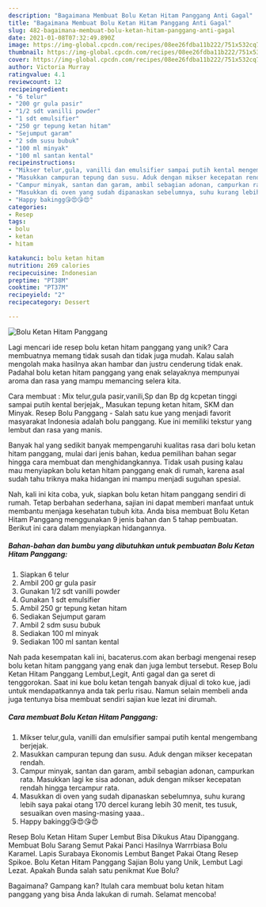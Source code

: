 ```yaml
---
description: "Bagaimana Membuat Bolu Ketan Hitam Panggang Anti Gagal"
title: "Bagaimana Membuat Bolu Ketan Hitam Panggang Anti Gagal"
slug: 482-bagaimana-membuat-bolu-ketan-hitam-panggang-anti-gagal
date: 2021-01-08T07:32:49.890Z
image: https://img-global.cpcdn.com/recipes/08ee26fdba11b222/751x532cq70/bolu-ketan-hitam-panggang-foto-resep-utama.jpg
thumbnail: https://img-global.cpcdn.com/recipes/08ee26fdba11b222/751x532cq70/bolu-ketan-hitam-panggang-foto-resep-utama.jpg
cover: https://img-global.cpcdn.com/recipes/08ee26fdba11b222/751x532cq70/bolu-ketan-hitam-panggang-foto-resep-utama.jpg
author: Victoria Murray
ratingvalue: 4.1
reviewcount: 12
recipeingredient:
- "6 telur"
- "200 gr gula pasir"
- "1/2 sdt vanilli powder"
- "1 sdt emulsifier"
- "250 gr tepung ketan hitam"
- "Sejumput garam"
- "2 sdm susu bubuk"
- "100 ml minyak"
- "100 ml santan kental"
recipeinstructions:
- "Mikser telur,gula, vanilli dan emulsifier sampai putih kental mengembang berjejak."
- "Masukkan campuran tepung dan susu. Aduk dengan mikser kecepatan rendah."
- "Campur minyak, santan dan garam, ambil sebagian adonan, campurkan rata. Masukkan lagi ke sisa adonan, aduk dengan mikser kecepatan rendah hingga tercampur rata."
- "Masukkan di oven yang sudah dipanaskan sebelumnya, suhu kurang lebih saya pakai otang 170 dercel kurang lebih 30 menit, tes tusuk, sesuaikan oven masing-masing yaaa.."
- "Happy bakingg😘😍😘😍"
categories:
- Resep
tags:
- bolu
- ketan
- hitam

katakunci: bolu ketan hitam 
nutrition: 269 calories
recipecuisine: Indonesian
preptime: "PT38M"
cooktime: "PT37M"
recipeyield: "2"
recipecategory: Dessert

---
```



![Bolu Ketan Hitam Panggang](https://img-global.cpcdn.com/recipes/08ee26fdba11b222/751x532cq70/bolu-ketan-hitam-panggang-foto-resep-utama.jpg)

Lagi mencari ide resep bolu ketan hitam panggang yang unik? Cara membuatnya memang tidak susah dan tidak juga mudah. Kalau salah mengolah maka hasilnya akan hambar dan justru cenderung tidak enak. Padahal bolu ketan hitam panggang yang enak selayaknya mempunyai aroma dan rasa yang mampu memancing selera kita.

Cara membuat : Mix telur,gula pasir,vanili,Sp dan Bp dg kcpetan tinggi sampai putih kental berjejak,, Masukan tepung ketan hitam, SKM dan Minyak. Resep Bolu Panggang - Salah satu kue yang menjadi favorit masyarakat Indonesia adalah bolu panggang. Kue ini memiliki tekstur yang lembut dan rasa yang manis.

Banyak hal yang sedikit banyak mempengaruhi kualitas rasa dari bolu ketan hitam panggang, mulai dari jenis bahan, kedua pemilihan bahan segar hingga cara membuat dan menghidangkannya. Tidak usah pusing kalau mau menyiapkan bolu ketan hitam panggang enak di rumah, karena asal sudah tahu triknya maka hidangan ini mampu menjadi suguhan spesial.


Nah, kali ini kita coba, yuk, siapkan bolu ketan hitam panggang sendiri di rumah. Tetap berbahan sederhana, sajian ini dapat memberi manfaat untuk membantu menjaga kesehatan tubuh kita. Anda bisa membuat Bolu Ketan Hitam Panggang menggunakan 9 jenis bahan dan 5 tahap pembuatan. Berikut ini cara dalam menyiapkan hidangannya.

<!--inarticleads1-->

##### Bahan-bahan dan bumbu yang dibutuhkan untuk pembuatan Bolu Ketan Hitam Panggang:

1. Siapkan 6 telur
1. Ambil 200 gr gula pasir
1. Gunakan 1/2 sdt vanilli powder
1. Gunakan 1 sdt emulsifier
1. Ambil 250 gr tepung ketan hitam
1. Sediakan Sejumput garam
1. Ambil 2 sdm susu bubuk
1. Sediakan 100 ml minyak
1. Sediakan 100 ml santan kental


Nah pada kesempatan kali ini, bacaterus.com akan berbagi mengenai resep bolu ketan hitam panggang yang enak dan juga lembut tersebut. Resep Bolu Ketan Hitam Panggang Lembut,Legit, Anti gagal dan ga seret di tenggorokan. Saat ini kue bolu ketan tengah banyak dijual di toko kue, jadi untuk mendapatkannya anda tak perlu risau. Namun selain membeli anda juga tentunya bisa membuat sendiri sajian kue lezat ini dirumah. 

<!--inarticleads2-->

##### Cara membuat Bolu Ketan Hitam Panggang:

1. Mikser telur,gula, vanilli dan emulsifier sampai putih kental mengembang berjejak.
1. Masukkan campuran tepung dan susu. Aduk dengan mikser kecepatan rendah.
1. Campur minyak, santan dan garam, ambil sebagian adonan, campurkan rata. Masukkan lagi ke sisa adonan, aduk dengan mikser kecepatan rendah hingga tercampur rata.
1. Masukkan di oven yang sudah dipanaskan sebelumnya, suhu kurang lebih saya pakai otang 170 dercel kurang lebih 30 menit, tes tusuk, sesuaikan oven masing-masing yaaa..
1. Happy bakingg😘😍😘😍


Resep Bolu Ketan Hitam Super Lembut Bisa Dikukus Atau Dipanggang. Membuat Bolu Sarang Semut Pakai Panci Hasilnya Warrrbiasa Bolu Karamel. Lapis Surabaya Ekonomis Lembut Banget Pakai Otang Resep Spikoe. Bolu Ketan Hitam Panggang Sajian Bolu yang Unik, Lembut Lagi Lezat. Apakah Bunda salah satu penikmat Kue Bolu? 

Bagaimana? Gampang kan? Itulah cara membuat bolu ketan hitam panggang yang bisa Anda lakukan di rumah. Selamat mencoba!
